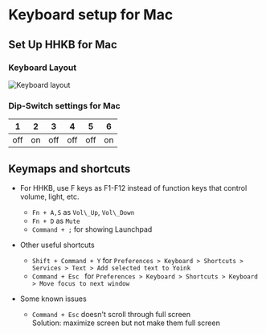 # Keyboard setup for Mac
## Set Up HHKB for Mac
### Keyboard Layout
![Keyboard layout](https://www.candykeys.com/wp-content/uploads/2017/06/HHKB_Pro_2_-_keyboard_layout_editor_-_final.png)
### Dip-Switch settings for Mac
|1|2|3|4|5|6
|-|-|-|-|-|-
|off|on|off|off|off|on


## Keymaps and shortcuts
 - For HHKB, use F keys as F1-F12 instead of function keys that control volume, light, etc.
    - `Fn + A,S` as `Vol\_Up`, `Vol\_Down`
    - `Fn + D` as `Mute`
    - `Command + ;` for showing Launchpad
 - Other useful shortcuts
    - `Shift + Command + Y` for `Preferences > Keyboard > Shortcuts > Services > Text > Add selected text to Yoink`  
    - `Command + Esc ` for `Preferences > Keyboard > Shortcuts > Keyboard > Move focus to next window`

 - Some known issues
    - `Command + Esc` doesn't scroll through full screen\
      Solution: maximize screen but not make them full screen
